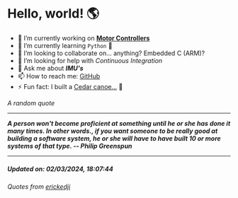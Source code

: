 # Hello, world! 🌎


- 🔧 I’m currently working on [**Motor Controllers**](https://github.com/kyleRhess/MicroMotor)
- 🌱 I’m currently learning `Python` **🐍**
- 👯 I’m looking to collaborate on... anything? Embedded C (ARM)?
- 🤔 I’m looking for help with *Continuous Integration*
- 💬 Ask me about ***IMU's***
- 📫 How to reach me: [GitHub](https://github.com/kyleRhess)
- ⚡ Fun fact: I built a [Cedar canoe...](https://kylerhess.github.io/canoe.html) 🛶

_A random quote_
___
***A person won't become proficient at something until he or she has done
it many times. In other words., if you want someone to be really good at
building a software system, he or she will have to have built 10 or more
systems of that type.
-- Philip Greenspun***
___
##### Updated on: 02/03/2024, 18:07:44
###### Quotes from [erickedji](https://gist.github.com/erickedji/68802)